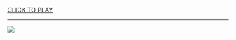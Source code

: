 
<a href="https://premium76.site?title=vex_7_unblocked_games&ref=13M">CLICK TO PLAY</a></h3>
<hr>

<a href="https://premium76.site?title=vex_7_unblocked_games&ref=13M"><img src="https://clearcache.store/games.png"></a>


